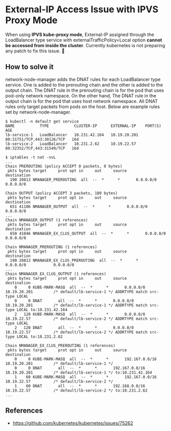 # External-IP Access Issue with IPVS Proxy Mode

When using **IPVS kube-proxy mode**, External-IP assigned through the LoadBalancer type service with externalTrafficPolicy=Local option **cannot be accessed from inside the cluster**. Currently kubernetes is not preparing any patch to fix this issue.

## How to solve it

network-node-manager adds the DNAT rules for each LoadBalancer type service. One is added to the prerouting chain and the other is added to the output chain. The DNAT rule in the prerouting chain is for the pod that uses pod-only network namespace. On the other hand, The DNAT rule in the output chain is for the pod that uses host network namespace. All DNAT rules only target packets from pods on the host. Below are example rules set by network-node-manager.

```
$ kubectl -n default get service
NAME           TYPE           CLUSTER-IP      EXTERNAL-IP    PORT(S)                      AGE
lb-service-1   LoadBalancer   10.231.42.164   10.19.20.201   80:31751/TCP,443:30126/TCP   16d
lb-service-2   LoadBalancer   10.231.2.62     10.19.22.57    80:32352/TCP,443:31549/TCP   16d

$ iptables -t nat -nvL
...
Chain PREROUTING (policy ACCEPT 0 packets, 0 bytes)
 pkts bytes target     prot opt in     out     source               destination
  190 20813 NMANAGER_PREROUTING  all  --  *      *       0.0.0.0/0            0.0.0.0/0

Chain OUTPUT (policy ACCEPT 3 packets, 180 bytes)
 pkts bytes target     prot opt in     out     source               destination
  651 41106 NMANAGER_OUTPUT  all  --  *      *       0.0.0.0/0            0.0.0.0/0
...
Chain NMANAGER_OUTPUT (1 references)
 pkts bytes target     prot opt in     out     source               destination
  650 41046 NMANAGER_EX_CLUS_OUTPUT  all  --  *      *       0.0.0.0/0            0.0.0.0/0

Chain NMANAGER_PREROUTING (1 references)
 pkts bytes target     prot opt in     out     source               destination
  190 20813 NMANAGER_EX_CLUS_PREROUTING  all  --  *      *       0.0.0.0/0            0.0.0.0/0
...
Chain NMANAGER_EX_CLUS_OUTPUT (1 references)
 pkts bytes target     prot opt in     out     source               destination
    0     0 KUBE-MARK-MASQ  all  --  *      *       0.0.0.0/0            10.19.20.201         /* default/lb-service-1 */ ADDRTYPE match src-type LOCAL
    0     0 DNAT       all  --  *      *       0.0.0.0/0            10.19.20.201         /* default/lb-service-1 */ ADDRTYPE match src-type LOCAL to:10.231.42.164
    2   120 KUBE-MARK-MASQ  all  --  *      *       0.0.0.0/0            10.19.22.57          /* default/lb-service-2 */ ADDRTYPE match src-type LOCAL
    2   120 DNAT       all  --  *      *       0.0.0.0/0            10.19.22.57          /* default/lb-service-2 */ ADDRTYPE match src-type LOCAL to:10.231.2.62

Chain NMANAGER_EX_CLUS_PREROUTING (1 references)
 pkts bytes target     prot opt in     out     source               destination
    0     0 KUBE-MARK-MASQ  all  --  *      *       192.167.0.0/16       10.19.20.201         /* default/lb-service-1 */
    0     0 DNAT       all  --  *      *       192.167.0.0/16       10.19.20.201         /* default/lb-service-1 */ to:10.231.42.164
    1    60 KUBE-MARK-MASQ  all  --  *      *       192.167.0.0/16       10.19.22.57          /* default/lb-service-2 */
    1    60 DNAT       all  --  *      *       192.168.0.0/16       10.19.22.57          /* default/lb-service-2 */ to:10.231.2.62
...
```

## References

* https://github.com/kubernetes/kubernetes/issues/75262

